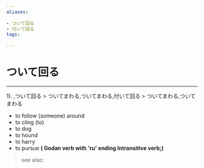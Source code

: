 ```yaml
---
aliases:
    
- ついて回る
- 付いて回る
tags:
    
---
```


# ついて回る
---
1).
,ついて回る > ついてまわる,ついてまわる,付いて回る > ついてまわる,ついてまわる

- to follow (someone) around
- to cling (to)
- to dog
- to hound
- to harry
- to pursue
**( Godan verb with 'ru' ending Intransitive verb;)**
> see also: 
            